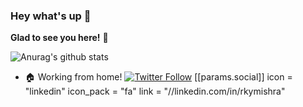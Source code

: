 ### Hey what's up 👋
**Glad to see you here!** :star_struck: 

![Anurag's github stats](https://github-readme-stats.vercel.app/api?username=rkymishra&count_private=true&show_icons=true&theme=tokyonight)
- 🏠 Working from home!
[![Twitter Follow](https://img.shields.io/twitter/follow/rkymishra?style=social)](https://twitter.com/rkymishra)
[[params.social]]
    icon = "linkedin"
    icon_pack = "fa"
    link = "//linkedin.com/in/rkymishra"
